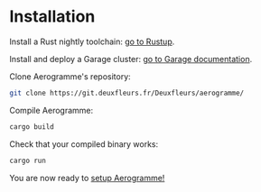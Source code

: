 # Installation

Install a Rust nightly toolchain: [go to Rustup](https://rustup.rs/).

Install and deploy a Garage cluster: [go to Garage documentation](https://garagehq.deuxfleurs.fr/documentation/quick-start/).

Clone Aerogramme's repository:

```bash
git clone https://git.deuxfleurs.fr/Deuxfleurs/aerogramme/
```

Compile Aerogramme:

```bash
cargo build
```

Check that your compiled binary works:

```bash
cargo run
```

You are now ready to [setup Aerogramme!](./setup.md)
